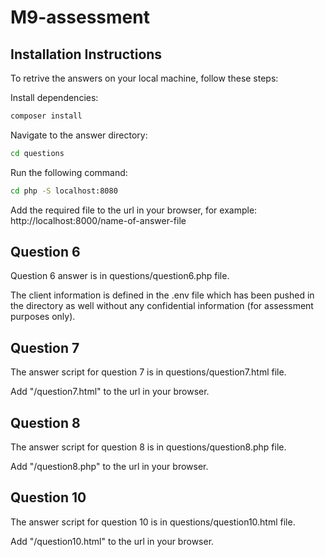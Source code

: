 # M9-assessment

## Installation Instructions

To retrive the answers on your local machine, follow these steps:

Install dependencies:

```bash
composer install
```

Navigate to the answer directory:

```bash
cd questions
```
Run the following command:

```bash
cd php -S localhost:8080
```

Add the required file to the url in your browser, for example:
http://localhost:8000/name-of-answer-file

## Question 6

Question 6 answer is in questions/question6.php file. 

The client information is defined in the .env file which has been pushed in the directory as well without any confidential information (for assessment purposes only).

## Question 7

The answer script for question 7 is in questions/question7.html file.

Add "/question7.html" to the url in your browser.

## Question 8

The answer script for question 8 is in questions/question8.php file.

Add "/question8.php" to the url in your browser.

## Question 10

The answer script for question 10 is in questions/question10.html file.

Add "/question10.html" to the url in your browser.
